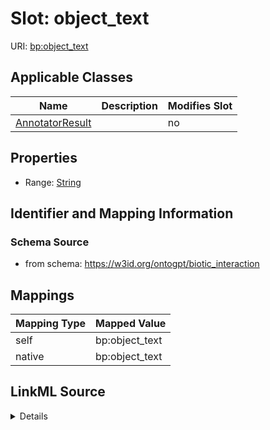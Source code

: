 

# Slot: object_text

URI: [bp:object_text](http://w3id.org/ontogpt/biotic-interaction-templateobject_text)



<!-- no inheritance hierarchy -->





## Applicable Classes

| Name | Description | Modifies Slot |
| --- | --- | --- |
| [AnnotatorResult](AnnotatorResult.md) |  |  no  |







## Properties

* Range: [String](String.md)





## Identifier and Mapping Information







### Schema Source


* from schema: https://w3id.org/ontogpt/biotic_interaction




## Mappings

| Mapping Type | Mapped Value |
| ---  | ---  |
| self | bp:object_text |
| native | bp:object_text |




## LinkML Source

<details>
```yaml
name: object_text
from_schema: https://w3id.org/ontogpt/biotic_interaction
rank: 1000
alias: object_text
owner: AnnotatorResult
domain_of:
- AnnotatorResult
range: string

```
</details>